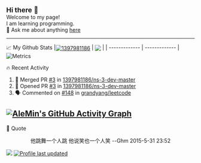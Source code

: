 <font size=4> **Hi there** 👋</font>   
Welcome to my page!  
I am learning programming.   
💬 Ask me about anything [here](https://github.com/1397981186/1397981186/issues)

---

📈 My Github Stats
|<a href="https://github.com/anuraghazra/github-readme-stats"><img align="center" src="https://github-readme-stats.vercel.app/api?username=1397981186&show_icons=true&include_all_commits=true&hide_border=true" alt="1397981186" /></a> | <a href="https://github.com/anuraghazra/github-readme-stats"><img align="center" src="https://github-readme-stats.vercel.app/api/top-langs/?username=1397981186&layout=compact&hide_border=true" /></a> |
| ------------- | ------------- |  
![Metrics](https://metrics.lecoq.io/1397981186?template=classic&config.timezone=Asia%2FShanghai)


🔥 Recent Activity

<!--START_SECTION:activity-->
1. 🎉 Merged PR [#3](https://github.com/1397981186/ns-3-dev-master/pull/3) in [1397981186/ns-3-dev-master](https://github.com/1397981186/ns-3-dev-master)
2. 💪 Opened PR [#3](https://github.com/1397981186/ns-3-dev-master/pull/3) in [1397981186/ns-3-dev-master](https://github.com/1397981186/ns-3-dev-master)
3. 🗣 Commented on [#148](https://github.com/grandyang/leetcode/issues/148) in [grandyang/leetcode](https://github.com/grandyang/leetcode)
<!--END_SECTION:activity-->

[![AleMin's GitHub Activity Graph](https://activity-graph.herokuapp.com/graph?username=1397981186&bg_color=FFFFFF&line=85CEFF)](https://github.com/1397981186)
---
👻 Quote  
<p align="center">他跳舞一个人跳 他说笑也一个人笑  --Ghm 2015-5-31 23:52</p>

![](https://visitor-badge.glitch.me/badge?page_id=1397981186.1397981186)
[![Profile last updated](https://img.shields.io/github/last-commit/1397981186/1397981186?label=Last%20updated&style=flat)](https://github.com/1397981186/1397981186/commits)
